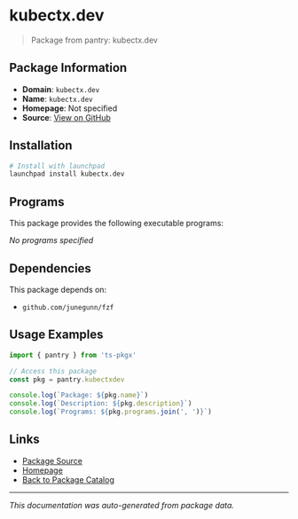 # kubectx.dev

> Package from pantry: kubectx.dev

## Package Information

- **Domain**: `kubectx.dev`
- **Name**: `kubectx.dev`
- **Homepage**: Not specified
- **Source**: [View on GitHub](https://github.com/pkgxdev/pantry/tree/main/projects/kubectx.dev/package.yml)

## Installation

```bash
# Install with launchpad
launchpad install kubectx.dev
```

## Programs

This package provides the following executable programs:

*No programs specified*

## Dependencies

This package depends on:

- `github.com/junegunn/fzf`

## Usage Examples

```typescript
import { pantry } from 'ts-pkgx'

// Access this package
const pkg = pantry.kubectxdev

console.log(`Package: ${pkg.name}`)
console.log(`Description: ${pkg.description}`)
console.log(`Programs: ${pkg.programs.join(', ')}`)
```

## Links

- [Package Source](https://github.com/pkgxdev/pantry/tree/main/projects/kubectx.dev/package.yml)
- [Homepage](#)
- [Back to Package Catalog](../package-catalog.md)

---

*This documentation was auto-generated from package data.*
